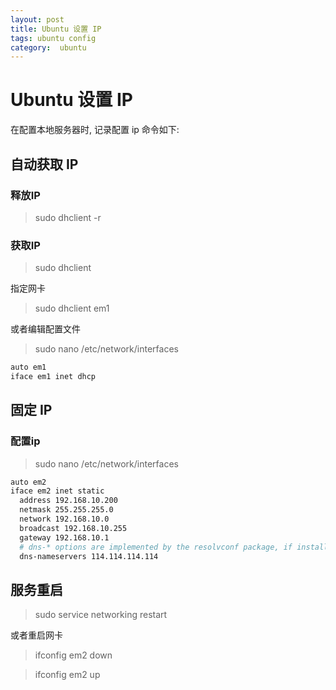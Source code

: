 ```yaml
---
layout: post
title: Ubuntu 设置 IP
tags: ubuntu config
category:  ubuntu
---
```


# Ubuntu 设置 IP
在配置本地服务器时, 记录配置 ip 命令如下:


## 自动获取 IP

### 释放IP
>sudo dhclient -r

### 获取IP
>sudo dhclient

指定网卡

>sudo dhclient em1

或者编辑配置文件

>sudo nano /etc/network/interfaces

```sh
auto em1
iface em1 inet dhcp
```

## 固定 IP

### 配置ip
>sudo nano /etc/network/interfaces


```sh
auto em2
iface em2 inet static
  address 192.168.10.200
  netmask 255.255.255.0
  network 192.168.10.0
  broadcast 192.168.10.255
  gateway 192.168.10.1
  # dns-* options are implemented by the resolvconf package, if installed
  dns-nameservers 114.114.114.114
```

## 服务重启

>sudo service networking restart

或者重启网卡

>ifconfig em2 down

>ifconfig em2 up